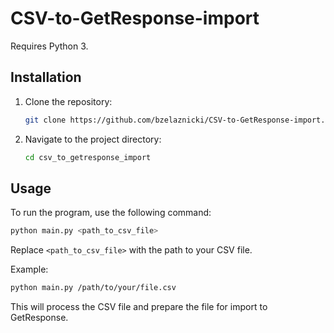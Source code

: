 # CSV-to-GetResponse-import

Requires Python 3.
## Installation

1. Clone the repository:
    ```sh
    git clone https://github.com/bzelaznicki/CSV-to-GetResponse-import.git
    ```
2. Navigate to the project directory:
    ```sh
    cd csv_to_getresponse_import
    ```
## Usage

To run the program, use the following command:
```sh
python main.py <path_to_csv_file>
```

Replace `<path_to_csv_file>` with the path to your CSV file.

Example:
```sh
python main.py /path/to/your/file.csv
```

This will process the CSV file and prepare the file for import to GetResponse.
